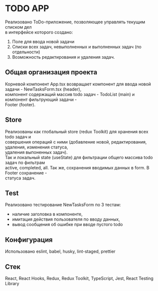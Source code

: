 # TODO APP

Реализовано ToDo-приложение, позволяющее управлять текущим списком дел\
в интерфейсе которого создано:
1. Поле для ввода новой задачи
2. Списки всех задач, невыполненных и выполненных задач (по отдельности)
3. Возможность редактирования и удаления задач.

## Общая организация проекта

Корневой компонент App.tsx возвращает компонент для ввода новой задачи - NewTasksForm.tsx (header),\
компонент содержащий массив todo задач - TodoList (main) и компонент фильтрующий задачи - \
Footer (footer).

## Store
Реализованы как глобальный store (redux Toolkit) для хранения всех todo задач и \
совершения операций с ними (добавление новой, редактирования, удаления, изменения статуса,\
удаления выпоненных задач). \
Так и локальный state (useState) для фильтрации общего массива todo задач по фильтрам\
active, completed, all. Так же, сохранения вводимых данных в form. В Footer сохранение -\
статуса задач.

 ## Test

 Реализовано тестирование NewTasksForm по 3 тестам:
 - наличие заголовка в компоненте,
 - имитация действия пользователя по вводу данных,
 - вывод сообщения об ошибке при вводе пустого todo

 ## Конфигурация

 Использовано eslint, babel, husky, lint-staged, prettier

 ## Стек

 React, React Hooks, Redux, Redux Toolkit, TypeScript, Jest, React Testing Library